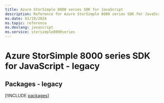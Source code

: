 ```yaml
---
title: Azure StorSimple 8000 series SDK for JavaScript
description: Reference for Azure StorSimple 8000 series SDK for JavaScript
ms.date: 03/19/2024
ms.topic: reference
ms.devlang: javascript
ms.service: storsimple8000series
---
```

# Azure StorSimple 8000 series SDK for JavaScript - legacy
## Packages - legacy
[!INCLUDE [packages](storsimple-8000-series-index.md)]